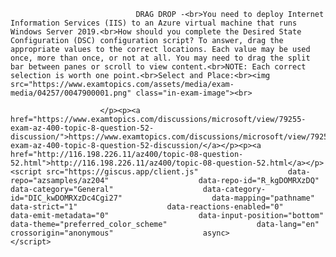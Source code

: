 <p class="card-text">
							
								DRAG DROP -<br>You need to deploy Internet Information Services (IIS) to an Azure virtual machine that runs Windows Server 2019.<br>How should you complete the Desired State Configuration (DSC) configuration script? To answer, drag the appropriate values to the correct locations. Each value may be used once, more than once, or not at all. You may need to drag the split bar between panes or scroll to view content.<br>NOTE: Each correct selection is worth one point.<br>Select and Place:<br><img src="https://www.examtopics.com/assets/media/exam-media/04257/0047900001.png" class="in-exam-image"><br>
							
						</p><p><a href="https://www.examtopics.com/discussions/microsoft/view/79255-exam-az-400-topic-8-question-52-discussion/">https://www.examtopics.com/discussions/microsoft/view/79255-exam-az-400-topic-8-question-52-discussion/</a></p><p><a href="http://116.198.226.11/az400/topic-08-question-52.html">http://116.198.226.11/az400/topic-08-question-52.html</a></p><script src="https://giscus.app/client.js"                    data-repo="azsamples/az204"                    data-repo-id="R_kgDOMRXzDQ"                    data-category="General"                    data-category-id="DIC_kwDOMRXzDc4Cgi27"                    data-mapping="pathname"                    data-strict="1"                    data-reactions-enabled="0"                    data-emit-metadata="0"                    data-input-position="bottom"                    data-theme="preferred_color_scheme"                    data-lang="en"                    crossorigin="anonymous"                    async>                    </script>